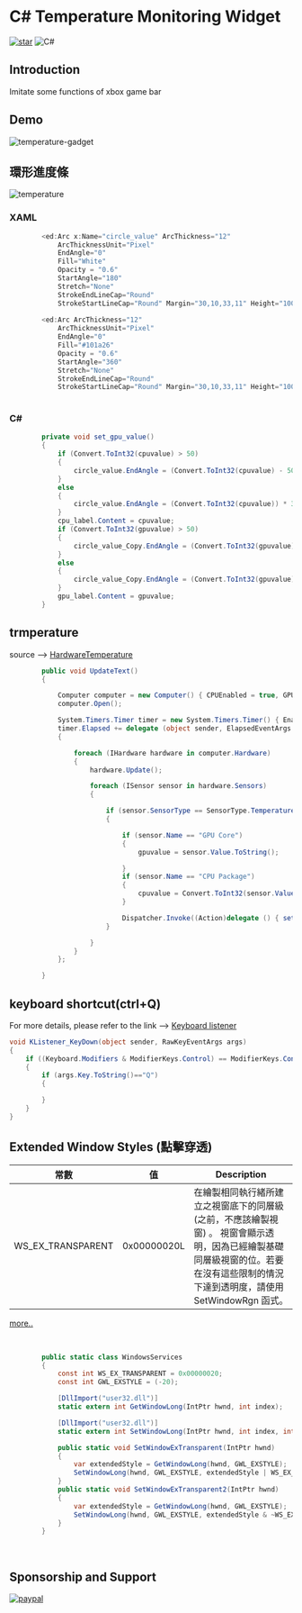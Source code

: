 # C# Temperature Monitoring Widget
[![star](https://img.shields.io/github/stars/AlanWu867/temperature-gadget)](https://github.com/login?return_to=%2FAlanWu867%2Ftemperature-gadget)
![C#](https://img.shields.io/badge/C%23-XAML-green)
## Introduction
Imitate some functions of xbox game bar
## Demo
![temperature-gadget](https://github.com/AlanWu867/temperature-gadget/blob/main/img/%E5%AA%92%E9%AB%942.gif)
## 環形進度條
![temperature](https://github.com/AlanWu867/temperature-gadget/blob/main/img/%E5%9C%96%E7%89%871.png)
### XAML 
```C#
        <ed:Arc x:Name="circle_value" ArcThickness="12"
            ArcThicknessUnit="Pixel"
            EndAngle="0"
            Fill="White"
            Opacity = "0.6"
            StartAngle="180"
            Stretch="None"
            StrokeEndLineCap="Round"
            StrokeStartLineCap="Round" Margin="30,10,33,11" Height="100" Width="100" />
            
        <ed:Arc ArcThickness="12"
            ArcThicknessUnit="Pixel"     
            EndAngle="0"
            Fill="#101a26"
            Opacity = "0.6"
            StartAngle="360"
            Stretch="None"
            StrokeEndLineCap="Round"
            StrokeStartLineCap="Round" Margin="30,10,33,11" Height="100" Width="100" />
            

```
### C#
```C#
        private void set_gpu_value()
        {
            if (Convert.ToInt32(cpuvalue) > 50) 
            {
                circle_value.EndAngle = (Convert.ToInt32(cpuvalue) - 50)*3.6;
            }
            else
            {
                circle_value.EndAngle = (Convert.ToInt32(cpuvalue)) * 3.6 - 180;
            }
            cpu_label.Content = cpuvalue;
            if (Convert.ToInt32(gpuvalue) > 50)
            {
                circle_value_Copy.EndAngle = (Convert.ToInt32(gpuvalue) - 50) * 3.6;
            }
            else
            {
                circle_value_Copy.EndAngle = (Convert.ToInt32(gpuvalue)) * 3.6 - 180;
            }
            gpu_label.Content = gpuvalue;
        }
```

## trmperature
source --> [HardwareTemperature](https://github.com/crazymi/HardwareTemperature/blob/master/HardwareTemperature/Program.cs)
```C#
        public void UpdateText()
        {

            Computer computer = new Computer() { CPUEnabled = true, GPUEnabled = true };
            computer.Open();

            System.Timers.Timer timer = new System.Timers.Timer() { Enabled = true, Interval = 1000 };
            timer.Elapsed += delegate (object sender, ElapsedEventArgs e)
            {

                foreach (IHardware hardware in computer.Hardware)
                {
                    hardware.Update();

                    foreach (ISensor sensor in hardware.Sensors)
                    {

                        if (sensor.SensorType == SensorType.Temperature)
                        {

                            if (sensor.Name == "GPU Core")
                            {
                                gpuvalue = sensor.Value.ToString();

                            }
                            if (sensor.Name == "CPU Package")
                            {
                                cpuvalue = Convert.ToInt32(sensor.Value).ToString();
                            }

                            Dispatcher.Invoke((Action)delegate () { set_gpu_value(); });
                        }

                    }
                }
            };

        }
```
## keyboard shortcut(ctrl+Q)
For more details, please refer to the link --> [Keyboard listener](https://gist.github.com/Ciantic/471698)
``` C#
void KListener_KeyDown(object sender, RawKeyEventArgs args)
{
    if ((Keyboard.Modifiers & ModifierKeys.Control) == ModifierKeys.Control)
    {
        if (args.Key.ToString()=="Q")
        {

        }
    }
}
```
## Extended Window Styles (點擊穿透)


| 常數        | 值   | Description
| --------   | -----  | -----
| WS_EX_TRANSPARENT |0x00000020L      | 在繪製相同執行緒所建立之視窗底下的同層級 (之前，不應該繪製視窗) 。 視窗會顯示透明，因為已經繪製基礎同層級視窗的位。若要在沒有這些限制的情況下達到透明度，請使用 SetWindowRgn 函式。  

[more..](https://learn.microsoft.com/zh-tw/windows/win32/winmsg/extended-window-styles)

<br>

```C#
        public static class WindowsServices 
        {
            const int WS_EX_TRANSPARENT = 0x00000020;
            const int GWL_EXSTYLE = (-20);

            [DllImport("user32.dll")]
            static extern int GetWindowLong(IntPtr hwnd, int index);

            [DllImport("user32.dll")]
            static extern int SetWindowLong(IntPtr hwnd, int index, int newStyle);

            public static void SetWindowExTransparent(IntPtr hwnd)     //點擊穿透
            {
                var extendedStyle = GetWindowLong(hwnd, GWL_EXSTYLE);
                SetWindowLong(hwnd, GWL_EXSTYLE, extendedStyle | WS_EX_TRANSPARENT);
            }
            public static void SetWindowExTransparent2(IntPtr hwnd)    //取消點擊穿透
            {
                var extendedStyle = GetWindowLong(hwnd, GWL_EXSTYLE);
                SetWindowLong(hwnd, GWL_EXSTYLE, extendedStyle & ~WS_EX_TRANSPARENT);
            }
        }
```
<br>

## Sponsorship and Support
[![paypal](https://github.com/AlanWu867/temperature-gadget/blob/main/img/%E5%9C%96%E7%89%872.png)](https://paypal.me/BaLaG867?country.x=TW&locale.x=zh_TW)
